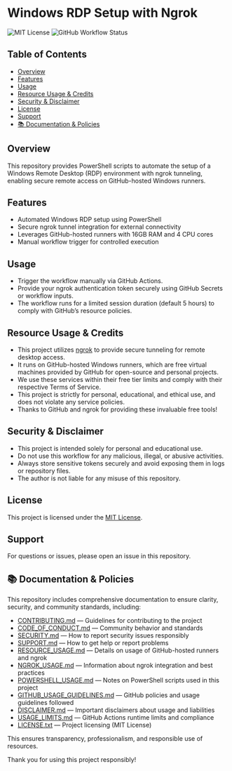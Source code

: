 # Windows RDP Setup with Ngrok

![MIT License](https://img.shields.io/badge/License-MIT-yellow.svg)
![GitHub Workflow Status](https://img.shields.io/github/actions/workflow/status/Rockey800/test/windows-rdp-ngrok.yml?branch=main&label=workflow)

## Table of Contents

- [Overview](#overview)  
- [Features](#features)  
- [Usage](#usage)  
- [Resource Usage & Credits](#resource-usage--credits)  
- [Security & Disclaimer](#security--disclaimer)  
- [License](#license)  
- [Support](#support)  
- [📚 Documentation & Policies](#-documentation--policies)

## Overview

This repository provides PowerShell scripts to automate the setup of a Windows Remote Desktop (RDP) environment with ngrok tunneling, enabling secure remote access on GitHub-hosted Windows runners.

## Features

- Automated Windows RDP setup using PowerShell  
- Secure ngrok tunnel integration for external connectivity  
- Leverages GitHub-hosted runners with 16GB RAM and 4 CPU cores  
- Manual workflow trigger for controlled execution

## Usage

- Trigger the workflow manually via GitHub Actions.  
- Provide your ngrok authentication token securely using GitHub Secrets or workflow inputs.  
- The workflow runs for a limited session duration (default 5 hours) to comply with GitHub’s resource policies.

## Resource Usage & Credits

- This project utilizes [ngrok](https://ngrok.com/) to provide secure tunneling for remote desktop access.  
- It runs on GitHub-hosted Windows runners, which are free virtual machines provided by GitHub for open-source and personal projects.  
- We use these services within their free tier limits and comply with their respective Terms of Service.  
- This project is strictly for personal, educational, and ethical use, and does not violate any service policies.  
- Thanks to GitHub and ngrok for providing these invaluable free tools!

## Security & Disclaimer

- This project is intended solely for personal and educational use.  
- Do not use this workflow for any malicious, illegal, or abusive activities.  
- Always store sensitive tokens securely and avoid exposing them in logs or repository files.  
- The author is not liable for any misuse of this repository.

## License

This project is licensed under the [MIT License](./LICENSE.txt).

## Support

For questions or issues, please open an issue in this repository.

## 📚 Documentation & Policies

This repository includes comprehensive documentation to ensure clarity, security, and community standards, including:

- [CONTRIBUTING.md](./CONTRIBUTING.md) — Guidelines for contributing to the project  
- [CODE_OF_CONDUCT.md](./CODE_OF_CONDUCT.md) — Community behavior and standards  
- [SECURITY.md](./SECURITY.md) — How to report security issues responsibly  
- [SUPPORT.md](./SUPPORT.md) — How to get help or report problems  
- [RESOURCE_USAGE.md](./RESOURCE_USAGE.md) — Details on usage of GitHub-hosted runners and ngrok  
- [NGROK_USAGE.md](./NGROK_USAGE.md) — Information about ngrok integration and best practices  
- [POWERSHELL_USAGE.md](./POWERSHELL_USAGE.md) — Notes on PowerShell scripts used in this project  
- [GITHUB_USAGE_GUIDELINES.md](./GITHUB_USAGE_GUIDELINES.md) — GitHub policies and usage guidelines followed  
- [DISCLAIMER.md](./DISCLAIMER.md) — Important disclaimers about usage and liabilities  
- [USAGE_LIMITS.md](./USAGE_LIMITS.md) — GitHub Actions runtime limits and compliance  
- [LICENSE.txt](./LICENSE.txt) — Project licensing (MIT License)

This ensures transparency, professionalism, and responsible use of resources.

Thank you for using this project responsibly!
